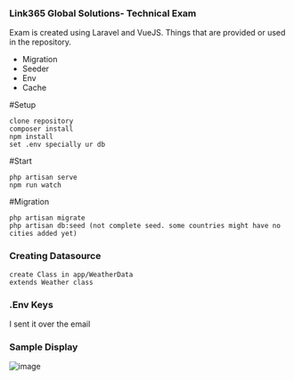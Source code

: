 ### Link365 Global Solutions- Technical Exam

Exam is created using Laravel and VueJS.
Things that are provided or used in the repository.
  - Migration
  - Seeder
  - Env
  - Cache

#Setup  
```
clone repository
composer install
npm install
set .env specially ur db
```

#Start
```
php artisan serve
npm run watch
```

#Migration
```
php artisan migrate
php artisan db:seed (not complete seed. some countries might have no cities added yet)
```

### Creating Datasource
```
create Class in app/WeatherData
extends Weather class
```

### .Env Keys
I sent it over the email

### Sample Display
![image](https://user-images.githubusercontent.com/87002075/124963395-556bcb80-e052-11eb-9bbf-41d612c3cf7b.png)
